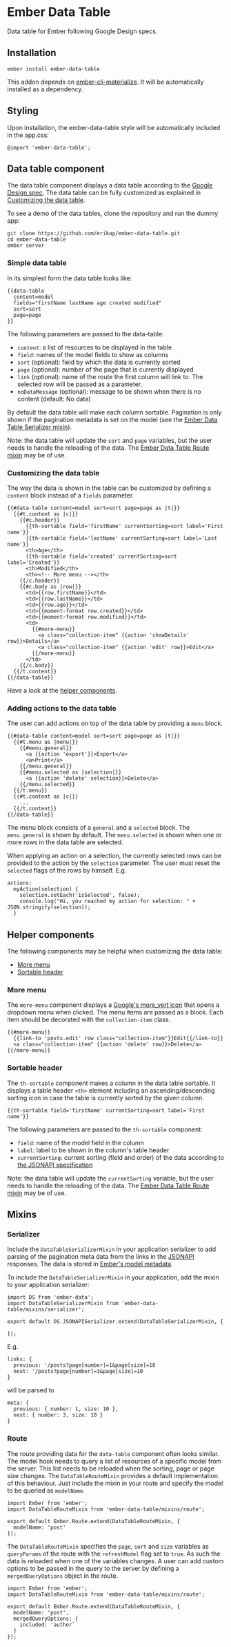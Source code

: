 # Ember Data Table

Data table for Ember following Google Design specs.

## Installation
```
ember install ember-data-table
```

This addon depends on [ember-cli-materialize](https://github.com/mike-north/ember-cli-materialize). It will be automatically installed as a dependency.

## Styling

Upon installation, the ember-data-table style will be automatically included in the app.css:

```
@import 'ember-data-table';
```

## Data table component

The data table component displays a data table according to the [Google Design spec](https://material.google.com/components/data-tables.html). The data table can be fully customized as explained in [Customizing the data table](https://github.com/erikap/ember-data-table#customizing-the-data-table).

To see a demo of the data tables, clone the repository and run the dummy app:
```
git clone https://github.com/erikap/ember-data-table.git
cd ember-data-table
ember server
```

### Simple data table
In its simplest form the data table looks like:
```
{{data-table
  content=model
  fields="firstName lastName age created modified"
  sort=sort
  page=page
}}
```

The following parameters are passed to the data-table:
* `content`: a list of resources to be displayed in the table
* `field`: names of the model fields to show as columns
* `sort` (optional): field by which the data is currently sorted
* `page` (optional): number of the page that is currently displayed
* `link` (optional): name of the route the first column will link to. The selected row will be passed as a parameter.
* `noDataMessage` (optional): message to be shown when there is no content (default: No data)

By default the data table will make each column sortable. Pagination is only shown if the pagination metadata is set on the model (see the [Ember Data Table Serializer mixin](https://github.com/erikap/ember-data-table#serializer)).

Note: the data table will update the `sort` and `page` variables, but the user needs to handle the reloading of the data. The [Ember Data Table Route mixin](https://github.com/erikap/ember-data-table#route) may be of use.

### Customizing the data table
The way the data is shown in the table can be customized by defining a `content` block instead of a `fields` parameter.

```
{{#data-table content=model sort=sort page=page as |t|}}
  {{#t.content as |c|}}
    {{#c.header}}
      {{th-sortable field='firstName' currentSorting=sort label='First name'}}
      {{th-sortable field='lastName' currentSorting=sort label='Last name'}}
      <th>Age</th>
      {{th-sortable field='created' currentSorting=sort label='Created'}}
      <th>Modified</th>
      <th><!-- More menu --></th>
    {{/c.header}}
    {{#c.body as |row|}}
      <td>{{row.firstName}}</td>
      <td>{{row.lastName}}</td>
      <td>{{row.age}}</td>
      <td>{{moment-format row.created}}</td>
      <td>{{moment-format row.modified}}</td>
      <td>
        {{#more-menu}}
          <a class="collection-item" {{action 'showDetails' row}}>Details</a>
          <a class="collection-item" {{action 'edit' row}}>Edit</a>
        {{/more-menu}}
      </td>
    {{/c.body}}
  {{/t.content}}
{{/data-table}}
```
Have a look at the [helper components](https://github.com/erikap/ember-data-table#helper-components).

### Adding actions to the data table
The user can add actions on top of the data table by providing a `menu` block.
```
{{#data-table content=model sort=sort page=page as |t|}}
  {{#t.menu as |menu|}}
    {{#menu.general}}
      <a {{action 'export'}}>Export</a>
      <a>Print</a>
    {{/menu.general}}
    {{#menu.selected as |selection|}}
      <a {{action 'delete' selection}}>Delete</a>
    {{/menu.selected}}
  {{/t.menu}}
  {{#t.content as |c|}}
    ...
  {{/t.content}}
{{/data-table}}
```
The menu block consists of a `general` and a `selected` block. The `menu.general` is shown by default. The `menu.selected` is shown when one or more rows in the data table are selected.

When applying an action on a selection, the currently selected rows can be provided to the action by the `selection` parameter. The user must reset the `selected` flags of the rows by himself.
E.g.
```
actions:
  myAction(selection) {
    selection.setEach('isSelected', false);
    console.log("Hi, you reached my action for selection: " + JSON.stringify(selection));
  }    
```

## Helper components
The following components may be helpful when customizing the data table:
* [More menu](https://github.com/erikap/ember-data-table#more-menu)
* [Sortable header](https://github.com/erikap/ember-data-table#sortable-header)

### More menu
The `more-menu` component displays a [Google's more_vert icon](https://material.io/icons/#ic_more_vert) that opens a dropdown menu when clicked. The menu items are passed as a block. Each item should be decorated with the `collection-item` class.

```
{{#more-menu}}
  {{link-to 'posts.edit' row class="collection-item"}}Edit{{/link-to}}
  <a class="collection-item" {{action 'delete' row}}>Delete</a>
{{/more-menu}}
```

### Sortable header
The `th-sortable` component makes a column in the data table sortable. It displays a table header `<th>` element including an ascending/descending sorting icon in case the table is currently sorted by the given column.

```
{{th-sortable field='firstName' currentSorting=sort label='First name'}}
```

The following parameters are passed to the `th-sortable` component:
* `field`: name of the model field in the column
* `label`: label to be shown in the column's table header
* `currentSorting`: current sorting (field and order) of the data according to [the JSONAPI specification](http://jsonapi.org/format/#fetching-sorting)

Note: the data table will update the `currentSorting` variable, but the user needs to handle the reloading of the data. The [Ember Data Table Route mixin](https://github.com/erikap/ember-data-table#route) may be of use.

## Mixins
### Serializer
Include the `DataTableSerializerMixin` in your application serializer to add parsing of the pagination meta data from the links in the [JSONAPI](http://jsonapi.org) responses. The data is stored in [Ember's model metadata](https://guides.emberjs.com/v2.9.0/models/handling-metadata/).

To include the `DataTableSerializerMixin` in your application, add the mixin to your application serializer:
```
import DS from 'ember-data';
import DataTableSerializerMixin from 'ember-data-table/mixins/serializer';

export default DS.JSONAPISerializer.extend(DataTableSerializerMixin, {
  
});
```

E.g.
```
links: { 
  previous: '/posts?page[number]=1&page[size]=10 
  next: '/posts?page[number]=3&page[size]=10 
}
```
will be parsed to
```
meta: { 
  previous: { number: 1, size: 10 },
  next: { number: 3, size: 10 } 
}
```

### Route
The route providing data for the `data-table` component often looks similar. The model hook needs to query a list of resources of a specific model from the server. This list needs to be reloaded when the sorting, page or page size changes. The `DataTableRouteMixin` provides a default implementation of this behaviour. Just include the mixin in your route and specify the model to be queried as `modelName`.

```
import Ember from 'ember';
import DataTableRouteMixin from 'ember-data-table/mixins/route';

export default Ember.Route.extend(DataTableRouteMixin, {
  modelName: 'post'
});
```

The `DataTableRouteMixin` specifies the `page`, `sort` and `size` variables as `queryParams` of the route with the `refreshModel` flag set to `true`. As such the data is reloaded when one of the variables changes. A user can add custom options to be passed in the query to the server by defining a `mergedQueryOptions` object in the route. 

```
import Ember from 'ember';
import DataTableRouteMixin from 'ember-data-table/mixins/route';

export default Ember.Route.extend(DataTableRouteMixin, {
  modelName: 'post',
  mergedQueryOptions: {
    included: 'author`
  }
});
```
